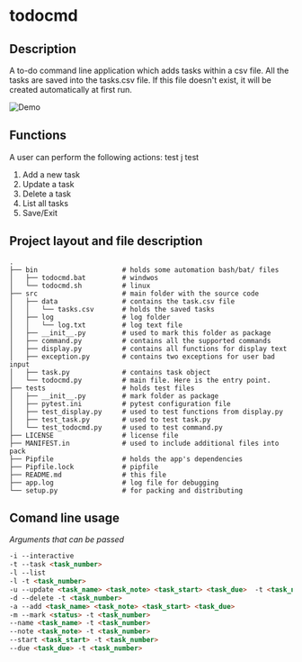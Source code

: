 
# todocmd

## Description

A to-do command line application which adds tasks within a csv file.
All the tasks are saved into the tasks.csv file. If this file doesn't exist, 
it will be created automatically at first run.

![Demo](https://i.imgur.com/OVdgKJ8.png)

## Functions

A user can perform the following actions:
test j
test

1. Add a new task
2. Update a task
3. Delete a task
4. List all tasks
5. Save/Exit

## Project layout and file description

```
.
├── bin                     # holds some automation bash/bat/ files
│   ├── todocmd.bat         # windwos
│   └── todocmd.sh          # linux
├── src                     # main folder with the source code
│   ├── data                # contains the task.csv file
│   │   └── tasks.csv       # holds the saved tasks
│   ├── log                 # log folder
│   │   └── log.txt         # log text file
│   ├── __init__.py         # used to mark this folder as package
│   ├── command.py          # contains all the supported commands
│   ├── display.py          # contains all functions for display text
│   ├── exception.py        # contains two exceptions for user bad input
│   ├── task.py             # contains task object
│   └── todocmd.py          # main file. Here is the entry point.
├── tests                   # holds test files
│   ├── __init__.py         # mark folder as package
│   ├── pytest.ini          # pytest configuration file
│   ├── test_display.py     # used to test functions from display.py
│   ├── test_task.py        # used to test task.py
│   └── test_todocmd.py     # used to test command.py
├── LICENSE                 # license file
├── MANIFEST.in             # used to include additional files into pack
├── Pipfile                 # holds the app's dependencies
├── Pipfile.lock            # pipfile
├── README.md               # this file
├── app.log                 # log file for debugging
└── setup.py                # for packing and distributing
```

## Comand line usage

*Arguments that can be passed*

```markdown
-i --interactive 
-t --task <task_number>                                               
-l --list        
-l -t <task_number>          
-u --update <task_name> <task_note> <task_start> <task_due>  -t <task_number>
-d --delete -t <task_number>        
-a --add <task_name> <task_note> <task_start> <task_due> 
-m --mark <status> -t <task_number>
--name <task_name> -t <task_number>
--note <task_note> -t <task_number>
--start <task_start> -t <task_number>
--due <task_due> -t <task_number>
```


